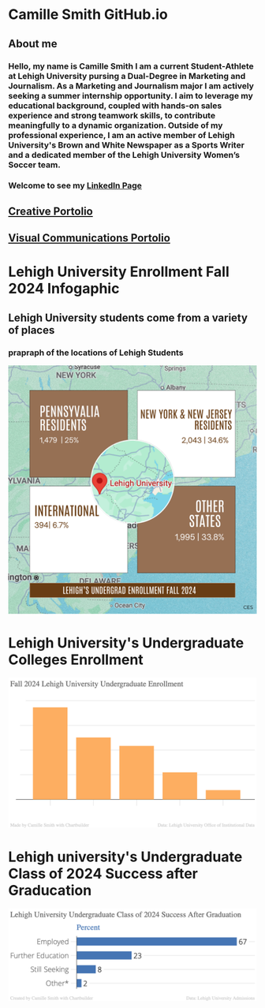 # Camille Smith GitHub.io
## About me 
### Hello, my name is Camille Smith I am a current Student-Athlete at Lehigh University pursing a Dual-Degree in Marketing and Journalism. As a Marketing and Journalism major I am actively seeking a summer internship opportunity. I aim to leverage my educational background, coupled with hands-on sales experience and strong teamwork skills, to contribute meaningfully to a dynamic organization. Outside of my professional experience, I am an active member of Lehigh University's Brown and White Newspaper as a Sports Writer and a dedicated member of the Lehigh University Women’s Soccer team.

### Welcome to see my [LinkedIn Page](https://www.linkedin.com/in/camille-smith-94259b24b/)

## [Creative Portolio](https://camillesmithportfolio.my.canva.site)
## [Visual Communications Portolio](https://csmithvisualcommunications.my.canva.site)

# Lehigh University Enrollment Fall 2024 Infogaphic 
## Lehigh University students come from a variety of places
### prapraph of the locations of Lehigh Students 
![Lehigh University Enrollment Fall 2024](https://github.com/cesmith9/cesmith9.github.io/blob/main/Lehigh%20Undergrad%20Enrollment%20Fall%20'24.png?raw=true)

# Lehigh University's Undergraduate Colleges Enrollment 
![ my image](https://github.com/cesmith9/cesmith9.github.io/blob/main/Fall2024LU_UndergraduateEnrollment.png?raw=true)

# Lehigh university's Undergraduate Class of 2024 Success after Graducation
![Lehigh University Class of 2024 Success After Graduation](https://github.com/cesmith9/cesmith9.github.io/blob/6d976f665a251b8e0a26ba5ba086648bfddfef13/Lehigh_University_Undergraduate_Class_of_2024_Success_After_Graduation__Percent_chartbuilder.png)
